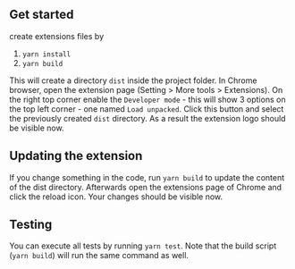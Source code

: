 ## Get started

create extensions files by

1. `yarn install`
2. `yarn build`

This will create a directory `dist` inside the project folder. In Chrome browser, open the extension page
 (Setting > More tools > Extensions). On the right top corner enable the `Developer mode` - this will 
 show 3 options on the top left corner - one named `Load unpacked`. Click this button and select the previously
 created `dist` directory. As a result the extension logo should be visible now.
 

## Updating the extension
If you change something in the code, run `yarn build` to update the content of the dist directory. Afterwards 
open the extensions page of Chrome and click the reload icon. Your changes should be visible now.

## Testing
You can execute all tests by running `yarn test`. Note that the build script (`yarn build`) will run the same 
command as well.